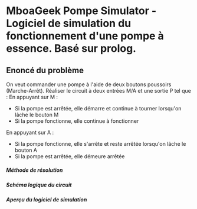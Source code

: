 # MboaGeek Pompe Simulator - Logiciel de simulation du fonctionnement d'une pompe à essence. Basé sur prolog.

## Enoncé du problème
On veut commander une pompe à l'aide de deux boutons poussoirs (Marche-Arrêt). Réaliser le circuit à deux entrées M/A et 
une sortie P tel que : 
En appuyant sur M : 
- Si la pompe est arrêtée, elle démarre et continue à tourner lorsqu'on lâche le bouton M
- Si la pompe fonctionne, elle continue à fonctionner

En appuyant sur A : 
- Si la pompe fonctionne, elle s'arrête et reste arrêtée lorsqu'on lâche le bouton A
- Si la pompe est arrêtée, elle démeure arrêtée

##### Méthode de résolution


##### Schéma logique du circuit


##### Aperçu du logiciel de simulation
